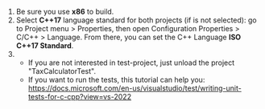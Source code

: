1. Be sure you use **x86** to build.
2. Select **C++17** language standard for both projects (if is not selected): go to Project menu > Properties, then open Configuration Properties > C/C++ > Language. From there, you can set the C++ Language **ISO C++17 Standard**.
3. 
	- If you are not interested in test-project, just unload the project "TaxCalculatorTest".
	- If you want to run the tests, this tutorial can help you: https://docs.microsoft.com/en-us/visualstudio/test/writing-unit-tests-for-c-cpp?view=vs-2022